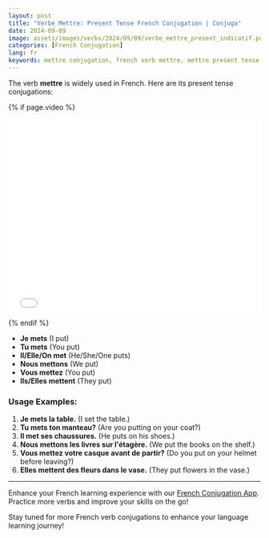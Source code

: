 ```yaml
---
layout: post
title: "Verbe Mettre: Present Tense French Conjugation | Conjuga"
date: 2024-09-09
image: assets/images/verbs/2024/09/09/verbe_mettre_present_indicatif.png
categories: [French Conjugation]
lang: fr
keywords: mettre conjugation, french verb mettre, mettre present tense, french conjugation, learn french
---
```


The verb **mettre** is widely used in French. Here are its present tense conjugations:

<!-- Video Embed Section -->
{% if page.video %}
<div class="video-embed">
  <iframe width="100%" height="400" src="{{ page.video | escape }}" frameborder="0" allowfullscreen></iframe>
</div>
{% endif %}

- **Je mets** (I put)
- **Tu mets** (You put)
- **Il/Elle/On met** (He/She/One puts)
- **Nous mettons** (We put)
- **Vous mettez** (You put)
- **Ils/Elles mettent** (They put)

### Usage Examples:

1. **Je mets la table.** (I set the table.)
2. **Tu mets ton manteau?** (Are you putting on your coat?)
3. **Il met ses chaussures.** (He puts on his shoes.)
4. **Nous mettons les livres sur l'étagère.** (We put the books on the shelf.)
5. **Vous mettez votre casque avant de partir?** (Do you put on your helmet before leaving?)
6. **Elles mettent des fleurs dans le vase.** (They put flowers in the vase.)

---

Enhance your French learning experience with our [French Conjugation App]({{site.appStore.url}}). Practice more verbs and improve your skills on the go!

Stay tuned for more French verb conjugations to enhance your language learning journey!